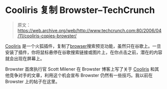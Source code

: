 # Cooliris 复制 Browster–TechCrunch

> 原文：<https://web.archive.org/web/http://www.techcrunch.com:80/2006/04/11/cooliris-copies-browster/>

 [](https://web.archive.org/web/20201030155322/http://www.cooliris.com/) [Cooliris](https://web.archive.org/web/20201030155322/http://www.cooliris.com/) 是一个火狐插件，复制了[browser](https://web.archive.org/web/20201030155322/http://www.browster.com/)搜索预览功能，虽然只在谷歌上。一旦安装了插件，你将鼠标悬停在谷歌搜索链接或图片上，在你点击之前，潜在的内容就会出现在屏幕上。

Browster 首席执行官 Scott Milener 在 Browster 博客上写了关于 [Cooliris](https://web.archive.org/web/20201030155322/https://crunchbase.com/organization/cooliris) 和其他竞争对手的文章，利用这个机会宣布 Browster 仍然有一些技巧。我以前在 Browster 上的帖子在这里。